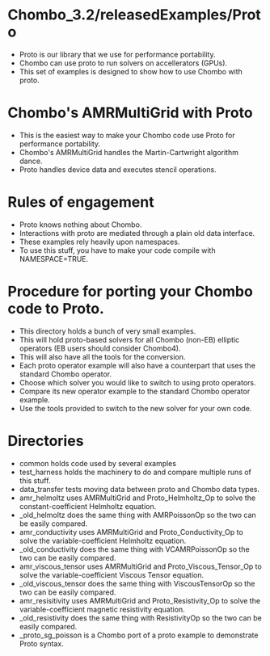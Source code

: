 # Chombo_3.2/releasedExamples/Proto
* Proto is our library that we use for performance portability.
* Chombo can use proto to run solvers on accellerators (GPUs).
* This set of examples is designed to show how to use Chombo with proto.

# Chombo's AMRMultiGrid with Proto
* This is the easiest way to  make your Chombo code use Proto for performance portability.
* Chombo's AMRMultiGrid handles the Martin-Cartwright algorithm dance.
* Proto handles device data and executes stencil operations.

# Rules of engagement
* Proto knows nothing about Chombo.
* Interactions with  proto are  mediated through a plain old data  interface.
* These examples rely heavily upon namespaces.
* To use this stuff, you have to make your code compile with NAMESPACE=TRUE.

# Procedure for porting your Chombo code to Proto.
* This directory holds a bunch of very small examples.
* This will hold proto-based solvers for all Chombo (non-EB) elliptic operators (EB users should consider Chombo4).
* This will also have all the tools for the conversion.
* Each proto operator example will also have a counterpart that uses the standard Chombo operator.
* Choose which solver you would like to switch to using proto operators.
* Compare its new operator example to the standard Chombo operator example.
* Use the tools provided to switch to the new solver for your own code.

# Directories
* common holds code used by several examples
* test_harness holds the machinery to do and compare multiple runs of this stuff.
* data_transfer tests moving data between proto and Chombo data types.
* amr_helmoltz uses AMRMultiGrid and Proto_Helmholtz_Op to solve the constant-coefficient Helmholtz equation.
* _old_helmoltz does the same thing with AMRPoissonOp so the two can be easily compared.
* amr_conductivity uses AMRMultiGrid and Proto_Conductivity_Op to solve the variable-coefficient Helmholtz equation.
* _old_conductivity  does the same thing with VCAMRPoissonOp so the two can be easily compared.
* amr_viscous_tensor uses AMRMultiGrid and Proto_Viscous_Tensor_Op to solve the variable-coefficient Viscous Tensor equation.
* _old_viscous_tensor  does the same thing with ViscousTensorOp so the two can be easily compared.
* amr_resisitivity uses AMRMultiGrid and Proto_Resistivity_Op to solve the variable-coefficient magnetic resistivity equation.
* _old_resistivity  does the same thing with ResistivityOp so the two can be easily compared.
* _proto_sg_poisson is a Chombo port of a proto example to demonstrate Proto syntax.

